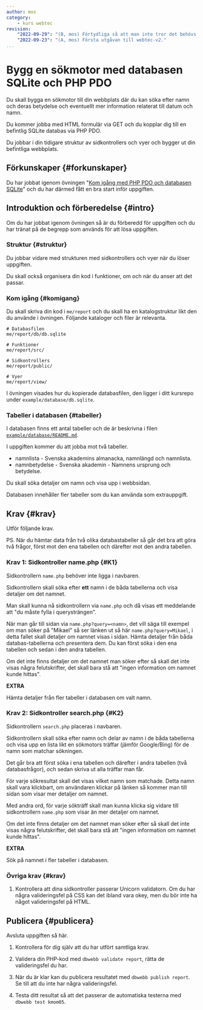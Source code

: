 ```yaml
---
author: mos
category:
    - kurs webtec
revision:
    "2022-09-29": "(B, mos) Förtydliga så att man inte tror det behövs en JOIN."
    "2022-09-23": "(A, mos) Första utgåvan till webtec-v2."
...
```

Bygg en sökmotor med databasen SQLite och PHP PDO
===================================

Du skall bygga en sökmotor till din webbplats där du kan söka efter namn och deras betydelse och eventuellt mer information relaterat till datum och namn.

Du kommer jobba med HTML formulär via GET och du kopplar dig till en befintlig SQLite databas via PHP PDO.

Du jobbar i din tidigare struktur av sidkontrollers och vyer och bygger ut din befintliga webbplats.

<!--more-->



Förkunskaper {#forkunskaper}
-----------------------

Du har jobbat igenom övningen "[Kom igång med PHP PDO och databasen SQLite](kunskap/kom-igang-med-php-pdo-och-databasen-sqlite)" och du har därmed fått en bra start inför uppgiften.



<!--
Genomgång {#genom}
------------------------

Här är en video som "pratar" dig igenom uppgiftens upplägg och visar hur du kommer igång.

[YOUTUBE src="gKzwQTG9eCI" width=700 caption="Kurs mvc kmom03 tisdagsgenomgång, del 3/3 uppgiften (Zoom med Mikael)."]
-->



Introduktion och förberedelse {#intro}
-----------------------

Om du har jobbat igenom övningen så är du förberedd för uppgiften och du har tränat på de begrepp som används för att lösa uppgiften.



### Struktur {#struktur}

Du jobbar vidare med strukturen med sidkontrollers och vyer när du löser uppgiften.

Du skall också organisera din kod i funktioner, om och när du anser att det passar.



### Kom igång {#komigang}

Du skall skriva din kod i `me/report` och du skall ha en katalogstruktur likt den du använde i övningen. Följande kataloger och filer är relevanta.

```text
# Databasfilen
me/report/db/db.sqlite

# Funktioner
me/report/src/

# Sidkontrollers
me/report/public/

# Vyer
me/report/view/
```

I övningen visades hur du kopierade databasfilen, den ligger i ditt kursrepo under `example/database/db.sqlite`.



### Tabeller i databasen {#tabeller}

I databasen finns ett antal tabeller och de är beskrivna i filen [`example/database/README.md`](https://github.com/dbwebb-se/webtec/tree/main/example/database).

I uppgiften kommer du att jobba mot två tabeller.

* namnlista - Svenska akademins almanacka, namnlängd och namnlista.
* namnbetydelse - Svenska akademin - Namnens ursprung och betydelse.

Du skall söka detaljer om namn och visa upp i webbsidan.

Databasen innehåller fler tabeller som du kan använda som extrauppgift.

<!--
### Tips, trix och livlinor {#livlina}

I GitHub issuen "[Tips och trix till kmom04 och fotokalendern](https://github.com/dbwebb-se/webtec/issues/16)" finns det en del inspiration och tips och trix till hur man kan tänka och vilka eventuella svårigheter som finns i uppgiften.
-->



Krav {#krav}
-----------------------

Utför följande krav.

PS. När du hämtar data från två olika databastabeller så går det bra att göra två frågor, först mot den ena tabellen och därefter mot den andra tabellen.



### Krav 1: Sidkontroller name.php {#K1}

Sidkontrollern `name.php` behöver inte ligga i navbaren.

Sidkontrollern skall söka efter **ett** namn i de båda tabellerna och visa detaljer om det namnet.

Man skall kunna nå sidkontrollern via `name.php` och då visas ett meddelande att "du måste fylla i querysträngen".

När man går till sidan via `name.php?query=<namn>`, det vill säga till exempel om man söker på "Mikael" så ser länken ut så här `name.php?query=Mikael`, i detta fallet skall detaljer om namnet visas i sidan. Hämta detaljer från båda databas-tabellerna och presentera dem. Du kan först söka i den ena tabellen och sedan i den andra tabellen.

Om det inte finns detaljer om det namnet man söker efter så skall det inte visas några felutskrifter, det skall bara stå att "ingen information om namnet kunde hittas".

**EXTRA**

Hämta detaljer från fler tabeller i databasen om valt namn.



### Krav 2: Sidkontroller search.php {#K2}

Sidkontrollern `search.php` placeras i navbaren.

Sidkontrollern skall söka efter namn och delar av namn i de båda tabellerna och visa upp en lista likt en sökmotors träffar (jämför Google/Bing) för de namn som matchar sökningen. 

Det går bra att först söka i ena tabellen och därefter i andra tabellen (två databasfrågor), och sedan skriva ut alla träffar man får.

För varje sökresultat skall det visas vilket namn som matchade. Detta namn skall vara klickbart, om användaren klickar på länken så kommer man till sidan som visar mer detaljer om namnet.

Med andra ord, för varje sökträff skall man kunna klicka sig vidare till sidkontrollern `name.php` som visar än mer detaljer om namnet.

Om det inte finns detaljer om det namnet man söker efter så skall det inte visas några felutskrifter, det skall bara stå att "ingen information om namnet kunde hittas".

**EXTRA**

Sök på namnet i fler tabeller i databasen.



### Övriga krav {#krav}

1. Kontrollera att dina sidkontroller passerar Unicorn validatorn. Om du har några valideringsfel på CSS kan det ibland vara okey, men du bör inte ha något valideringsfel på HTML.


<!--
Extrauppgift {#extra}
-----------------------

Gör följande extrauppgifter om du har tid, lust och energi.

1. 
-->



Publicera {#publicera}
-----------------------

Avsluta uppgiften så här.

1. Kontrollera för dig själv att du har utfört samtliga krav.

1. Validera din PHP-kod med `dbwebb validate report`, rätta de valideringsfel du har.

1. När du är klar kan du publicera resultatet med `dbwebb publish report`. Se till att du inte har några valideringsfel.

1. Testa ditt resultat så att det passerar de automatiska testerna med `dbwebb test kmom05`.
